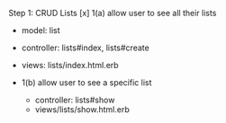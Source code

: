 Step 1: CRUD Lists
[x] 1(a) allow user to see all their lists
  - model: list
  - controller: lists#index, lists#create
  - views: lists/index.html.erb

- 1(b) allow user to see a specific list
  - controller: lists#show
  - views/lists/show.html.erb
